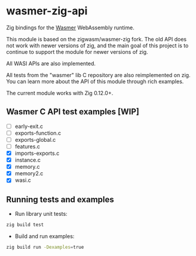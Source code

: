 # wasmer-zig-api

Zig bindings for the [Wasmer](https://github.com/wasmerio/wasmer/tree/main/lib/c-api) WebAssembly runtime.

This module is based on the zigwasm/wasmer-zig fork. The old API does not work with newer versions of zig, and the main goal of this project is to continue to support the module for newer versions of zig.

All WASI APIs are also implemented.

All tests from the "wasmer" lib C repository are also reimplemented on zig. You can learn more about the API of this module through rich examples.

The current module works with Zig 0.12.0+.

## Wasmer C API test examples [WIP]

- [ ] early-exit.c
- [ ] exports-function.c
- [ ] exports-global.c
- [ ] features.c
- [x] imports-exports.c
- [x] instance.c
- [x] memory.c
- [x] memory2.c
- [x] wasi.c

## Running tests and examples
 
- Run library unit tests:
```bash
zig build test
```

- Build and run examples:
```bash
zig build run -Dexamples=true
```
